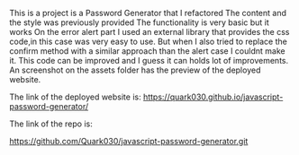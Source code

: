 This is a project is a Password Generator that I refactored 
The content and the style was previously provided 
The functionality is very basic but it works 
On the error alert part I used an external library that provides the css code,in this case was very easy to use. 
But when I also tried to  replace the confirm method  with a similar approach than  the alert case  I couldnt make it. 
This code can be improved and I guess it can holds lot of improvements.
An screenshot on the assets folder has the preview of the deployed website.





The link of the deployed website is:
https://quark030.github.io/javascript-password-generator/



The link of the repo is:

https://github.com/Quark030/javascript-password-generator.git





